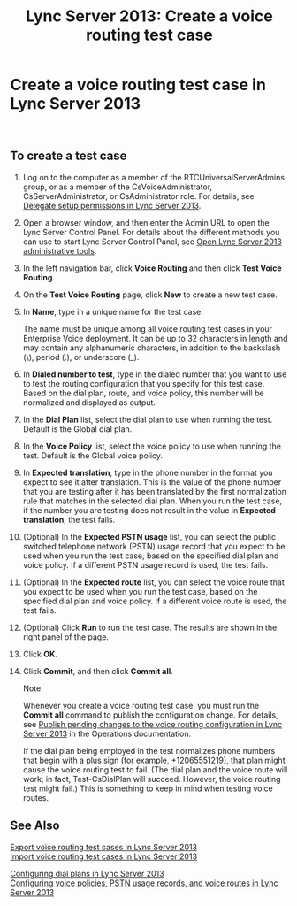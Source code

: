 ﻿---
title: 'Lync Server 2013: Create a voice routing test case'
TOCTitle: Create a voice routing test case
ms:assetid: 43a07a5b-2f20-462a-81e5-d628c18391e0
ms:mtpsurl: https://technet.microsoft.com/en-us/library/Gg425935(v=OCS.15)
ms:contentKeyID: 48183979
ms.date: 07/23/2014
mtps_version: v=OCS.15
---

# Create a voice routing test case in Lync Server 2013

 


## To create a test case

1.  Log on to the computer as a member of the RTCUniversalServerAdmins group, or as a member of the CsVoiceAdministrator, CsServerAdministrator, or CsAdministrator role. For details, see [Delegate setup permissions in Lync Server 2013](lync-server-2013-delegate-setup-permissions.md).

2.  Open a browser window, and then enter the Admin URL to open the Lync Server Control Panel. For details about the different methods you can use to start Lync Server Control Panel, see [Open Lync Server 2013 administrative tools](lync-server-2013-open-lync-server-administrative-tools.md).

3.  In the left navigation bar, click **Voice Routing** and then click **Test Voice Routing**.

4.  On the **Test Voice Routing** page, click **New** to create a new test case.

5.  In **Name**, type in a unique name for the test case.
    
    The name must be unique among all voice routing test cases in your Enterprise Voice deployment. It can be up to 32 characters in length and may contain any alphanumeric characters, in addition to the backslash (\\), period (.), or underscore (\_).

6.  In **Dialed number to test**, type in the dialed number that you want to use to test the routing configuration that you specify for this test case. Based on the dial plan, route, and voice policy, this number will be normalized and displayed as output.

7.  In the **Dial Plan** list, select the dial plan to use when running the test. Default is the Global dial plan.

8.  In the **Voice Policy** list, select the voice policy to use when running the test. Default is the Global voice policy.

9.  In **Expected translation**, type in the phone number in the format you expect to see it after translation. This is the value of the phone number that you are testing after it has been translated by the first normalization rule that matches in the selected dial plan. When you run the test case, if the number you are testing does not result in the value in **Expected translation**, the test fails.

10. (Optional) In the **Expected PSTN usage** list, you can select the public switched telephone network (PSTN) usage record that you expect to be used when you run the test case, based on the specified dial plan and voice policy. If a different PSTN usage record is used, the test fails.

11. (Optional) In the **Expected route** list, you can select the voice route that you expect to be used when you run the test case, based on the specified dial plan and voice policy. If a different voice route is used, the test fails.

12. (Optional) Click **Run** to run the test case. The results are shown in the right panel of the page.

13. Click **OK**.

14. Click **Commit**, and then click **Commit all**.
    

    > [!NOTE]
    > Whenever you create a voice routing test case, you must run the <STRONG>Commit all</STRONG> command to publish the configuration change. For details, see <A href="lync-server-2013-publish-pending-changes-to-the-voice-routing-configuration.md">Publish pending changes to the voice routing configuration in Lync Server 2013</A> in the Operations documentation.

    
    If the dial plan being employed in the test normalizes phone numbers that begin with a plus sign (for example, +12065551219), that plan might cause the voice routing test to fail. (The dial plan and the voice route will work; in fact, Test-CsDialPlan will succeed. However, the voice routing test might fail.) This is something to keep in mind when testing voice routes.

## See Also


[Export voice routing test cases in Lync Server 2013](lync-server-2013-export-voice-routing-test-cases.md)  
[Import voice routing test cases in Lync Server 2013](lync-server-2013-import-voice-routing-test-cases.md)  


[Configuring dial plans in Lync Server 2013](lync-server-2013-configuring-dial-plans.md)  
[Configuring voice policies, PSTN usage records, and voice routes in Lync Server 2013](lync-server-2013-configuring-voice-policies-pstn-usage-records-and-voice-routes.md)

